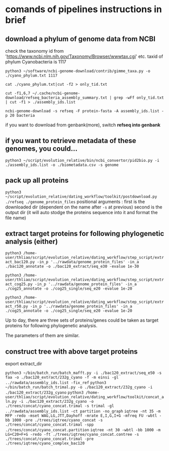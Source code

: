 # comands of pipelines instructions in brief

## download a phylum of genome data from NCBI
check the taxonomy id from 'https://www.ncbi.nlm.nih.gov/Taxonomy/Browser/wwwtax.cgi'
etc.  taxid of phylum Cyanobacteria is 1117

`python3 ~/software/ncbi-genome-download/contrib/gimme_taxa.py -o ./cyano_phylum.txt 1117`

`cat ./cyano_phylum.txt|cut -f2 > only_tid.txt`

`cut -f1,6,7 ~/.cache/ncbi-genome-download/refseq_bacteria_assembly_summary.txt | grep -wFf only_tid.txt | cut -f1 > ./assembly_ids.list`

`ncbi-genome-download -s refseq -F protein-fasta -A assembly_ids.list -p 20 bacteria`

if you want to download from genbank(more), switch **refseq into genbank** 
## if you want to retrieve metadata of these genomes, you could...
`python3 ~/script/evolution_relative/bin/ncbi_convertor/pid2bio.py -i ./assembly_ids.list -o ./biometadata.csv -s genome`

## pack up all proteins
`python3 ~/script/evolution_relative/dating_workflow/toolkit/postdownload.py ./refseq ./genome_protein_files`
positional arguments : first is the downloaded dir (dependent on the name after `-s` at previous)
second is the output dir (it will auto stodge the proteins sequence into it and format the file name)

## extract target proteins for following phylogenetic analysis (either)
`python3 /home-user/thliao/script/evolution_relative/dating_workflow/step_script/extract_bac120.py -in_p '../rawdata/genome_protein_files' -in_a ./bac120_annotate -o ./bac120_extract/seq_e30 -evalue 1e-30`

`python3 /home-user/thliao/script/evolution_relative/dating_workflow/step_script/extract_cog25.py -in_p '../rawdata/genome_protein_files' -in_a ./cog25_annotate -o ./cog25_single/seq_e20 -evalue 1e-20`

`python3 /home-user/thliao/script/evolution_relative/dating_workflow/step_script/extract_r50.py -in_p '../rawdata/genome_protein_files' -in_a ./cog25_annotate -o ./cog25_single/seq_e20 -evalue 1e-20`

Up to day, there are three sets of proteins/genes could be taken as target proteins for following phylogenetic analysis.

The parameters of them are similar.

## construct tree with above target proteins
export extract_dir

`python3 ~/bin/batch_run/batch_mafft.py -i ./bac120_extract/seq_e50 -s faa -o ./bac120_extract/232g_cyano -f -m einsi -gl ../rawdata/assembly_ids.list -fix_ref`
`python3 ~/bin/batch_run/batch_trimal.py -o ./bac120_extract/232g_cyano -i ./bac120_extract/232g_cyano`
`python3 /home-user/thliao/script/evolution_relative/dating_workflow/toolkit/concat_aln.py -i ./bac120_extract/232g_cyano -o ./trees/concat/cyano_concat.trimal -s trimal -gl ../rawdata/assembly_ids.list -ct partition -no_graph`
`iqtree -nt 35 -m MFP -redo -mset WAG,LG,JTT,Dayhoff -mrate E,I,G,I+G -mfreq FU -wbtl -bb 1000 -pre ./trees/iqtree/cyano_concat -s ./trees/concat/cyano_concat.trimal -spp ./trees/concat/cyano_concat.partition`
`iqtree -nt 30 -wbtl -bb 1000 -m LG+C20+F+G -redo -ft ./trees/iqtree/cyano_concat.contree -s ./trees/concat/cyano_concat.trimal -pre ./trees/iqtree/cyano_complex_bac120`
